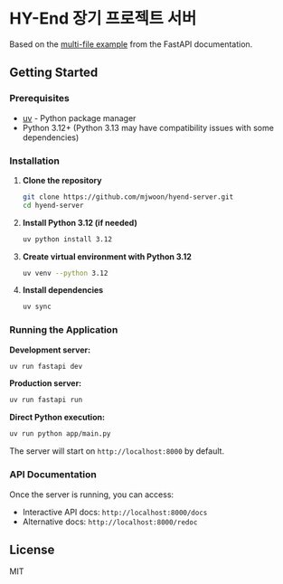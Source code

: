 # HY-End 장기 프로젝트 서버


Based on the [multi-file example](https://fastapi.tiangolo.com/tutorial/bigger-applications/) from
the FastAPI documentation.

## Getting Started

### Prerequisites

- [uv](https://docs.astral.sh/uv/getting-started/installation/) - Python package manager
- Python 3.12+ (Python 3.13 may have compatibility issues with some dependencies)

### Installation

1. **Clone the repository**
   ```bash
   git clone https://github.com/mjwoon/hyend-server.git
   cd hyend-server
   ```

2. **Install Python 3.12 (if needed)**
   ```bash
   uv python install 3.12
   ```

3. **Create virtual environment with Python 3.12**
   ```bash
   uv venv --python 3.12
   ```

4. **Install dependencies**
   ```bash
   uv sync
   ```

### Running the Application

**Development server:**
```bash
uv run fastapi dev
```

**Production server:**
```bash
uv run fastapi run
```

**Direct Python execution:**
```bash
uv run python app/main.py
```

The server will start on `http://localhost:8000` by default.

### API Documentation

Once the server is running, you can access:
- Interactive API docs: `http://localhost:8000/docs`
- Alternative docs: `http://localhost:8000/redoc`

## License

MIT

